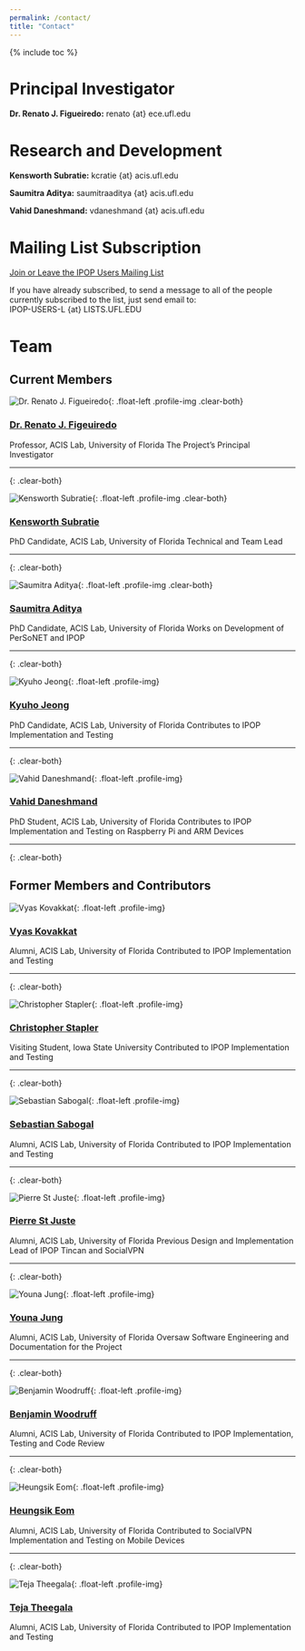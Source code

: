 ```yaml
---
permalink: /contact/
title: "Contact"
---
```

{% include toc %}

# <i class="fa fa-user-circle-o" aria-hidden="true"></i>Principal Investigator

**Dr. Renato J. Figueiredo:** renato {at} ece.ufl.edu

# <i class="fa fa-question-circle-o" aria-hidden="true"></i>Research and Development

**Kensworth Subratie:** kcratie {at} acis.ufl.edu

**Saumitra Aditya:** saumitraaditya {at} acis.ufl.edu

**Vahid Daneshmand:** vdaneshmand {at} acis.ufl.edu

# <i class="fa fa-envelope-o" aria-hidden="true"></i>Mailing List Subscription

[Join or Leave the IPOP Users Mailing List <i class="fa fa-external-link" aria-hidden="true"></i>]

If you have already subscribed, to send a message to all of the people currently subscribed to the list, just send email to:  
IPOP-USERS-L {at} LISTS.UFL.EDU

# <i class="fa fa-users" aria-hidden="true"></i>Team

## Current Members

![Dr. Renato J. Figueiredo](../assets/images/renato.jpg){: .float-left .profile-img .clear-both}
<h3><a href="https://www.acis.ufl.edu/people/renatof">Dr. Renato J. Figeuiredo <i class="fa fa-external-link" aria-hidden="true"></i></a></h3>
Professor, ACIS Lab, University of Florida  
The Project’s Principal Investigator

---
{: .clear-both}

![Kensworth Subratie](../assets/images/ken.jpg){: .float-left .profile-img .clear-both}
<h3><a href="https://www.acis.ufl.edu/people/kcratie">Kensworth Subratie <i class="fa fa-external-link" aria-hidden="true"></i></a></h3>
PhD Candidate, ACIS Lab, University of Florida  
Technical and Team Lead

---
{: .clear-both}

![Saumitra Aditya](../assets/images/saumitra.jpg){: .float-left .profile-img .clear-both}
<h3><a href="https://www.acis.ufl.edu/people/saumitraaditya">Saumitra Aditya <i class="fa fa-external-link" aria-hidden="true"></i></a></h3>
PhD Candidate, ACIS Lab, University of Florida  
Works on Development of PerSoNET and IPOP

---
{: .clear-both}

![Kyuho Jeong](../assets/images/kyuho.jpg){: .float-left .profile-img}
<h3><a href="https://www.acis.ufl.edu/people/xetron">Kyuho Jeong <i class="fa fa-external-link" aria-hidden="true"></i></a></h3>
PhD Candidate, ACIS Lab, University of Florida  
Contributes to IPOP Implementation and Testing

---
{: .clear-both}

![Vahid Daneshmand](../assets/images/vahid.jpg){: .float-left .profile-img}
<h3><a href="https://www.acis.ufl.edu/people/vdaneshmand">Vahid Daneshmand <i class="fa fa-external-link" aria-hidden="true"></i></a></h3>
PhD Student, ACIS Lab, University of Florida  
Contributes to IPOP Implementation and Testing on Raspberry Pi and ARM Devices

---
{: .clear-both}

## Former Members and Contributors

![Vyas Kovakkat](../assets/images/vyas.jpg){: .float-left .profile-img}
<h3><a href="https://www.acis.ufl.edu/people/vyaskovakkat">Vyas Kovakkat <i class="fa fa-external-link" aria-hidden="true"></i></a></h3>
Alumni, ACIS Lab, University of Florida  
Contributed to IPOP Implementation and Testing

---
{: .clear-both}

![Christopher Stapler](../assets/images/chris.jpg){: .float-left .profile-img}
<h3><a href="https://www.acis.ufl.edu/people/cstapler">Christopher Stapler <i class="fa fa-external-link" aria-hidden="true"></i></a></h3>
Visiting Student, Iowa State University  
Contributed to IPOP Implementation and Testing

---
{: .clear-both}

![Sebastian Sabogal](../assets/images/unknown.png){: .float-left .profile-img}
<h3><a href="https://github.com/ssabogal">Sebastian Sabogal <i class="fa fa-external-link" aria-hidden="true"></i></a></h3>
Alumni, ACIS Lab, University of Florida  
Contributed to IPOP Implementation and Testing

---
{: .clear-both}

![Pierre St Juste](../assets/images/pierre.jpg){: .float-left .profile-img}
<h3><a href="https://www.linkedin.com/in/pierrestjuste">Pierre St Juste <i class="fa fa-external-link" aria-hidden="true"></i></a></h3>
Alumni, ACIS Lab, University of Florida  
Previous Design and Implementation Lead of IPOP Tincan and SocialVPN

---
{: .clear-both}

![Youna Jung](../assets/images/youna.jpg){: .float-left .profile-img}
<h3><a href="https://www.linkedin.com/in/youna-jung-4755b28">Youna Jung <i class="fa fa-external-link" aria-hidden="true"></i></a></h3>
Alumni, ACIS Lab, University of Florida  
Oversaw Software Engineering and Documentation for the Project

---
{: .clear-both}

![Benjamin Woodruff](../assets/images/ben.jpg){: .float-left .profile-img}
<h3><a href="https://github.com/bgw">Benjamin Woodruff <i class="fa fa-external-link" aria-hidden="true"></i></a></h3>
Alumni, ACIS Lab, University of Florida  
Contributed to IPOP Implementation, Testing and Code Review

---
{: .clear-both}

![Heungsik Eom](../assets/images/heungsik.jpg){: .float-left .profile-img}
<h3><a href="https://www.linkedin.com/in/heungsik-eom-b9343826">Heungsik Eom <i class="fa fa-external-link" aria-hidden="true"></i></a></h3>
Alumni, ACIS Lab, University of Florida  
Contributed to SocialVPN Implementation and Testing on Mobile Devices

---
{: .clear-both}

![Teja Theegala](../assets/images/teja.jpg){: .float-left .profile-img}
<h3><a href="https://www.linkedin.com/in/tejatheegala/?ppe=1">Teja Theegala <i class="fa fa-external-link" aria-hidden="true"></i></a></h3>
Alumni, ACIS Lab, University of Florida  
Contributed to IPOP Implementation and Testing


[Join or Leave the IPOP Users Mailing List <i class="fa fa-external-link" aria-hidden="true"></i>]: (https://lists.ufl.edu/cgi-bin/wa?SUBED1=IPOP-USERS-L&A=1)